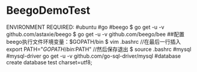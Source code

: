 # BeegoDemoTest

ENVIRONMENT REQUIRED:
#ubuntu
#go
#beego
$ go get -u -v github.com/astaxie/beego
$ go get -u -v github.com/beego/bee
##配置beego执行文件环境变量：$GOPATH/bin
	$ vim .bashrc
	//在最后一行插入
	export PATH="$GOPATH/bin:$PATH"
	//然后保存退出
	$ source .bashrc
#mysql
#mysql-driver
go get -u -v github.com/go-sql-driver/mysql
#database
create database test charset=utf8;
